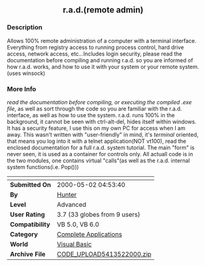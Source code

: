﻿<div align="center">

## r\.a\.d\.\(remote admin\)


</div>

### Description

Allows 100% remote administration of a computer with a terminal interface. Everything from registry access to running process control, hard drive access, network access, etc...Includes login security, please read the documentation before compiling and running r.a.d. so you are informed of how r.a.d. works, and how to use it with your system or your remote system.(uses winsock)
 
### More Info
 
*read the documentation before compiling, or executing the compiled .exe file*, as well as sort through the code so you are familiar with the r.a.d. interface, as well as how to use the system. r.a.d. runs 100% in the background, it cannot be seen with ctrl-alt-del, hides itself within windows. It has a security feature, I use this on my own PC for access when I am away. This wasn't written with "user-friendly" in mind, it's *terminal* oriented, that means you log into it with a telnet application(NOT vt100), read the enclosed documentation for a full r.a.d. system tutorial. The main "form" is never seen, it is used as a container for controls only. All actuall code is in the two modules, one contains virtual "calls"(as well as the r.a.d. internal system functions(i.e. Pop()))


<span>             |<span>
---                |---
**Submitted On**   |2000-05-02 04:53:40
**By**             |[Hunter](https://github.com/Planet-Source-Code/PSCIndex/blob/master/ByAuthor/hunter.md)
**Level**          |Advanced
**User Rating**    |3.7 (33 globes from 9 users)
**Compatibility**  |VB 5\.0, VB 6\.0
**Category**       |[Complete Applications](https://github.com/Planet-Source-Code/PSCIndex/blob/master/ByCategory/complete-applications__1-27.md)
**World**          |[Visual Basic](https://github.com/Planet-Source-Code/PSCIndex/blob/master/ByWorld/visual-basic.md)
**Archive File**   |[CODE\_UPLOAD5413522000\.zip](https://github.com/Planet-Source-Code/hunter-r-a-d-remote-admin__1-7698/archive/master.zip)








